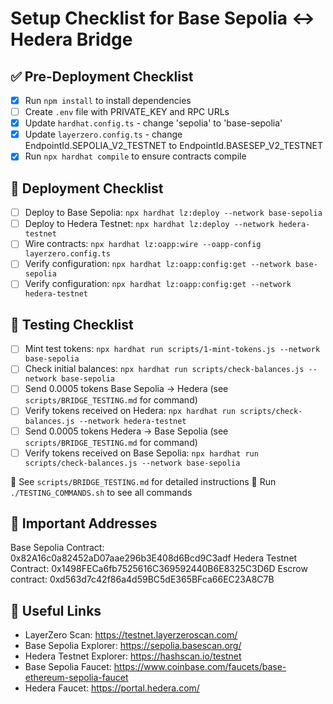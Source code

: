 # Setup Checklist for Base Sepolia <-> Hedera Bridge

## ✅ Pre-Deployment Checklist

- [x] Run `npm install` to install dependencies
- [ ] Create `.env` file with PRIVATE_KEY and RPC URLs
- [x] Update `hardhat.config.ts` - change 'sepolia' to 'base-sepolia'
- [x] Update `layerzero.config.ts` - change EndpointId.SEPOLIA_V2_TESTNET to EndpointId.BASESEP_V2_TESTNET
- [x] Run `npx hardhat compile` to ensure contracts compile

## 🚀 Deployment Checklist

- [ ] Deploy to Base Sepolia: `npx hardhat lz:deploy --network base-sepolia`
- [ ] Deploy to Hedera Testnet: `npx hardhat lz:deploy --network hedera-testnet`
- [ ] Wire contracts: `npx hardhat lz:oapp:wire --oapp-config layerzero.config.ts`
- [ ] Verify configuration: `npx hardhat lz:oapp:config:get --network base-sepolia`
- [ ] Verify configuration: `npx hardhat lz:oapp:config:get --network hedera-testnet`

## 🧪 Testing Checklist

- [ ] Mint test tokens: `npx hardhat run scripts/1-mint-tokens.js --network base-sepolia`
- [ ] Check initial balances: `npx hardhat run scripts/check-balances.js --network base-sepolia`
- [ ] Send 0.0005 tokens Base Sepolia -> Hedera (see `scripts/BRIDGE_TESTING.md` for command)
- [ ] Verify tokens received on Hedera: `npx hardhat run scripts/check-balances.js --network hedera-testnet`
- [ ] Send 0.0005 tokens Hedera -> Base Sepolia (see `scripts/BRIDGE_TESTING.md` for command)
- [ ] Verify tokens received on Base Sepolia: `npx hardhat run scripts/check-balances.js --network base-sepolia`

📖 See `scripts/BRIDGE_TESTING.md` for detailed instructions
🚀 Run `./TESTING_COMMANDS.sh` to see all commands

## 📝 Important Addresses

Base Sepolia Contract: 0x82A16c0a82452aD07aae296b3E408d6Bcd9C3adf
Hedera Testnet Contract: 0x1498FECa6fb7525616C369592440B6E8325C3D6D
Escrow contract: 0xd563d7c42f86a4d59BC5dE365BFca66EC23A8C7B

## 🔗 Useful Links

- LayerZero Scan: https://testnet.layerzeroscan.com/
- Base Sepolia Explorer: https://sepolia.basescan.org/
- Hedera Testnet Explorer: https://hashscan.io/testnet
- Base Sepolia Faucet: https://www.coinbase.com/faucets/base-ethereum-sepolia-faucet
- Hedera Faucet: https://portal.hedera.com/
